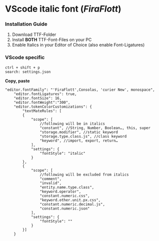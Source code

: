 # VScode italic font (*FiraFlott*)

### Installation Guide

1. Download TTF-Folder
2. Install **BOTH** TTF-Font-Files on your PC
3. Enable Italics in your Editor of Choice (also enable Font-Ligatures)

### VScode specific

```
ctrl + shift + p
search: settings.json
```

**Copy, paste**

```
"editor.fontFamily": "'FiraFlott',Consolas, 'curier New', monospace",
    "editor.fontLigatures": true,
    "editor.fontSize": 16,
    "editor.fontWeight":"300",
    "editor.tokenColorCustomizations": {
        "textMateRules": [
        {
            "scope": [
                //following will be in italics 
                "constant", //String, Number, Boolean…, this, super
                "storage.modifier", //static keyword
                "storage.type.class.js", //class keyword
                "keyword", //import, export, return…
            ],
            "settings": {
                "fontStyle": "italic"
            }
        },
        {
            "scope": [
                //following will be excluded from italics
                "comment",
                "invalid",
                "entity.name.type.class", 
                "keyword.operator",
                "constant.numeric.css",
                "keyword.other.unit.px.css",
                "constant.numeric.decimal.js",
                "constant.numeric.json"
            ],
            "settings": {
                "fontStyle": ""
            }
        }]
    }
```
